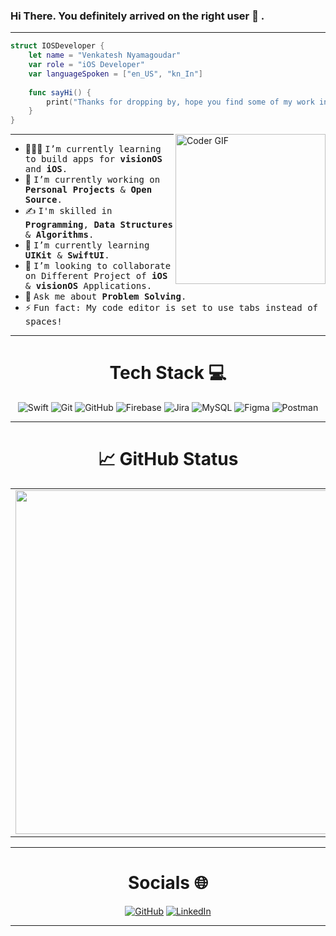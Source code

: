 ### Hi There. You definitely arrived on the right user 🥳 .
---
```swift
struct IOSDeveloper {
    let name = "Venkatesh Nyamagoudar"
    var role = "iOS Developer"
    var languageSpoken = ["en_US", "kn_In"]
    
    func sayHi() {
        print("Thanks for dropping by, hope you find some of my work interesting")
    }
}
```

<img align="right" src="https://i.imgur.com/mVIr207.gif" alt="Coder GIF" height="240">
<hr/>

- 🧑🏻‍💻 <samp>I’m currently learning to build apps for **visionOS** and **iOS**.</samp>
- 🔭 <samp>I’m currently working on **Personal Projects** & **Open Source**.</samp>
- ✍️ <samp>I'm skilled in **Programming**, **Data Structures** & **Algorithms**.</samp>
- 🌱 <samp>I’m currently learning **UIKit** & **SwiftUI**.</samp>
- 👯 <samp>I’m looking to collaborate on Different Project of **iOS** & **visionOS** Applications.</samp>
- 💬 <samp>Ask me about **Problem Solving**.</samp>
- ⚡ <samp>Fun fact: My code editor is set to use tabs instead of spaces! </samp>
---

<div align="center">

# Tech Stack 💻

</div>

<div align="center">

![Swift](https://img.shields.io/badge/swift-F54A2A?style=for-the-badge&logo=swift&logoColor=white)
![Git](https://img.shields.io/badge/git-%23F05033.svg?style=for-the-badge&logo=git&logoColor=white)
![GitHub](https://img.shields.io/badge/github-%23121011.svg?style=for-the-badge&logo=github&logoColor=white)
![Firebase](https://img.shields.io/badge/firebase-%23039BE5.svg?style=for-the-badge&logo=firebase)
![Jira](https://img.shields.io/badge/jira-%230A0FFF.svg?style=for-the-badge&logo=jira&logoColor=white)
![MySQL](https://img.shields.io/badge/mysql-%2300f.svg?style=for-the-badge&logo=mysql&logoColor=white)
![Figma](https://img.shields.io/badge/figma-%23F24E1E.svg?style=for-the-badge&logo=figma&logoColor=white)
![Postman](https://img.shields.io/badge/Postman-FF6C37?style=for-the-badge&logo=postman&logoColor=white)

</div>

---

<div align="center">

# 📈 GitHub Status

</div>

<p align="center">
  <table>
  <tr>
      <td><img width="550px" align="left" src="https://github-readme-stats.vercel.app/api?username=venkinyamagoudar&hide_border=true&count_private=false&layout=compact&hide_title=true&show_icons=true&theme=dark&icon_color=5194f0&bg_color=0d1117" /></td>
      <td><img width="550px" src="https://github-readme-stats.vercel.app/api/top-langs/?username=venkinyamagoudar&hide=html&layout=compact&hide_border=true&hide_title=true&theme=dark&icon_color=5194f0&bg_color=0d1117" /></td>
  </tr>   
</table>
</p>

---

<div align="center">

# Socials 🌐

</div>

<div align="center">
    
[![GitHub](https://img.shields.io/static/v1?style=for-the-badge&label=GitHub&labelColor=silver&logo=github&logoColor=black&message=Venki&color=black&link=https://github.com/venkinyamagoudar)](https://github.com/venkinyamagoudar)
[![LinkedIn](https://img.shields.io/static/v1?style=for-the-badge&label=LinkedIn&labelColor=silver&logo=linkedin&logoColor=blue&message=Venki&color=blue&link=https://linkedin.com/in/roopa-ven)](https://linkedin.com/in/roopa-ven)

---

<!-- This is a comment
[![Top Langs](https://github-readme-stats.vercel.app/api/top-langs/?username=venkinyamagoudar)](https://github.com/venkinyamagoudar/github-readme-stats)
 -->

